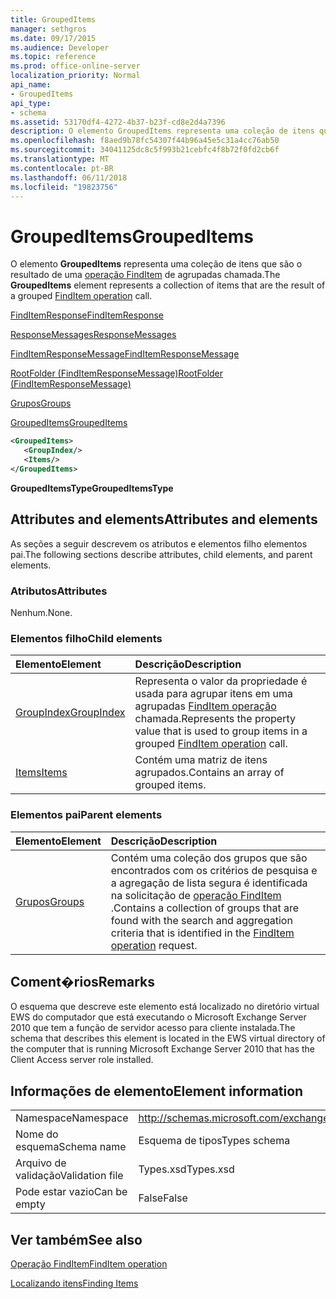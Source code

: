 ```yaml
---
title: GroupedItems
manager: sethgros
ms.date: 09/17/2015
ms.audience: Developer
ms.topic: reference
ms.prod: office-online-server
localization_priority: Normal
api_name:
- GroupedItems
api_type:
- schema
ms.assetid: 53170df4-4272-4b37-b23f-cd8e2d4a7396
description: O elemento GroupedItems representa uma coleção de itens que são o resultado de uma chamada de operação FindItem agrupada.
ms.openlocfilehash: f8aed9b78fc54307f44b96a45e5c31a4cc76ab50
ms.sourcegitcommit: 34041125dc8c5f993b21cebfc4f8b72f0fd2cb6f
ms.translationtype: MT
ms.contentlocale: pt-BR
ms.lasthandoff: 06/11/2018
ms.locfileid: "19823756"
---
```

# <a name="groupeditems"></a><span data-ttu-id="35e57-103">GroupedItems</span><span class="sxs-lookup"><span data-stu-id="35e57-103">GroupedItems</span></span>

<span data-ttu-id="35e57-104">O elemento **GroupedItems** representa uma coleção de itens que são o resultado de uma [operação FindItem](finditem-operation.md) de agrupadas chamada.</span><span class="sxs-lookup"><span data-stu-id="35e57-104">The **GroupedItems** element represents a collection of items that are the result of a grouped [FindItem operation](finditem-operation.md) call.</span></span> 
  
[<span data-ttu-id="35e57-105">FindItemResponse</span><span class="sxs-lookup"><span data-stu-id="35e57-105">FindItemResponse</span></span>](finditemresponse.md)
  
[<span data-ttu-id="35e57-106">ResponseMessages</span><span class="sxs-lookup"><span data-stu-id="35e57-106">ResponseMessages</span></span>](responsemessages.md)
  
[<span data-ttu-id="35e57-107">FindItemResponseMessage</span><span class="sxs-lookup"><span data-stu-id="35e57-107">FindItemResponseMessage</span></span>](finditemresponsemessage.md)
  
[<span data-ttu-id="35e57-108">RootFolder (FindItemResponseMessage)</span><span class="sxs-lookup"><span data-stu-id="35e57-108">RootFolder (FindItemResponseMessage)</span></span>](rootfolder-finditemresponsemessage.md)
  
[<span data-ttu-id="35e57-109">Grupos</span><span class="sxs-lookup"><span data-stu-id="35e57-109">Groups</span></span>](groups.md)
  
[<span data-ttu-id="35e57-110">GroupedItems</span><span class="sxs-lookup"><span data-stu-id="35e57-110">GroupedItems</span></span>](groupeditems.md)
  
```xml
<GroupedItems>
   <GroupIndex/>
   <Items/>
</GroupedItems>
```

 <span data-ttu-id="35e57-111">**GroupedItemsType**</span><span class="sxs-lookup"><span data-stu-id="35e57-111">**GroupedItemsType**</span></span>
## <a name="attributes-and-elements"></a><span data-ttu-id="35e57-112">Attributes and elements</span><span class="sxs-lookup"><span data-stu-id="35e57-112">Attributes and elements</span></span>

<span data-ttu-id="35e57-113">As seções a seguir descrevem os atributos e elementos filho elementos pai.</span><span class="sxs-lookup"><span data-stu-id="35e57-113">The following sections describe attributes, child elements, and parent elements.</span></span>
  
### <a name="attributes"></a><span data-ttu-id="35e57-114">Atributos</span><span class="sxs-lookup"><span data-stu-id="35e57-114">Attributes</span></span>

<span data-ttu-id="35e57-115">Nenhum.</span><span class="sxs-lookup"><span data-stu-id="35e57-115">None.</span></span>
  
### <a name="child-elements"></a><span data-ttu-id="35e57-116">Elementos filho</span><span class="sxs-lookup"><span data-stu-id="35e57-116">Child elements</span></span>

|<span data-ttu-id="35e57-117">**Elemento**</span><span class="sxs-lookup"><span data-stu-id="35e57-117">**Element**</span></span>|<span data-ttu-id="35e57-118">**Descrição**</span><span class="sxs-lookup"><span data-stu-id="35e57-118">**Description**</span></span>|
|:-----|:-----|
|[<span data-ttu-id="35e57-119">GroupIndex</span><span class="sxs-lookup"><span data-stu-id="35e57-119">GroupIndex</span></span>](groupindex.md) <br/> |<span data-ttu-id="35e57-120">Representa o valor da propriedade é usada para agrupar itens em uma agrupadas [FindItem operação](finditem-operation.md) chamada.</span><span class="sxs-lookup"><span data-stu-id="35e57-120">Represents the property value that is used to group items in a grouped [FindItem operation](finditem-operation.md) call.</span></span>  <br/> |
|[<span data-ttu-id="35e57-121">Items</span><span class="sxs-lookup"><span data-stu-id="35e57-121">Items</span></span>](items.md) <br/> |<span data-ttu-id="35e57-122">Contém uma matriz de itens agrupados.</span><span class="sxs-lookup"><span data-stu-id="35e57-122">Contains an array of grouped items.</span></span>  <br/> |
   
### <a name="parent-elements"></a><span data-ttu-id="35e57-123">Elementos pai</span><span class="sxs-lookup"><span data-stu-id="35e57-123">Parent elements</span></span>

|<span data-ttu-id="35e57-124">**Elemento**</span><span class="sxs-lookup"><span data-stu-id="35e57-124">**Element**</span></span>|<span data-ttu-id="35e57-125">**Descrição**</span><span class="sxs-lookup"><span data-stu-id="35e57-125">**Description**</span></span>|
|:-----|:-----|
|[<span data-ttu-id="35e57-126">Grupos</span><span class="sxs-lookup"><span data-stu-id="35e57-126">Groups</span></span>](groups.md) <br/> |<span data-ttu-id="35e57-127">Contém uma coleção dos grupos que são encontrados com os critérios de pesquisa e a agregação de lista segura é identificada na solicitação de [operação FindItem](finditem-operation.md) .</span><span class="sxs-lookup"><span data-stu-id="35e57-127">Contains a collection of groups that are found with the search and aggregation criteria that is identified in the [FindItem operation](finditem-operation.md) request.</span></span>  <br/> |
   
## <a name="remarks"></a><span data-ttu-id="35e57-128">Coment�rios</span><span class="sxs-lookup"><span data-stu-id="35e57-128">Remarks</span></span>

<span data-ttu-id="35e57-129">O esquema que descreve este elemento está localizado no diretório virtual EWS do computador que está executando o Microsoft Exchange Server 2010 que tem a função de servidor acesso para cliente instalada.</span><span class="sxs-lookup"><span data-stu-id="35e57-129">The schema that describes this element is located in the EWS virtual directory of the computer that is running Microsoft Exchange Server 2010 that has the Client Access server role installed.</span></span>
  
## <a name="element-information"></a><span data-ttu-id="35e57-130">Informações de elemento</span><span class="sxs-lookup"><span data-stu-id="35e57-130">Element information</span></span>

|||
|:-----|:-----|
|<span data-ttu-id="35e57-131">Namespace</span><span class="sxs-lookup"><span data-stu-id="35e57-131">Namespace</span></span>  <br/> |http://schemas.microsoft.com/exchange/services/2006/types  <br/> |
|<span data-ttu-id="35e57-132">Nome do esquema</span><span class="sxs-lookup"><span data-stu-id="35e57-132">Schema name</span></span>  <br/> |<span data-ttu-id="35e57-133">Esquema de tipos</span><span class="sxs-lookup"><span data-stu-id="35e57-133">Types schema</span></span>  <br/> |
|<span data-ttu-id="35e57-134">Arquivo de validação</span><span class="sxs-lookup"><span data-stu-id="35e57-134">Validation file</span></span>  <br/> |<span data-ttu-id="35e57-135">Types.xsd</span><span class="sxs-lookup"><span data-stu-id="35e57-135">Types.xsd</span></span>  <br/> |
|<span data-ttu-id="35e57-136">Pode estar vazio</span><span class="sxs-lookup"><span data-stu-id="35e57-136">Can be empty</span></span>  <br/> |<span data-ttu-id="35e57-137">False</span><span class="sxs-lookup"><span data-stu-id="35e57-137">False</span></span>  <br/> |
   
## <a name="see-also"></a><span data-ttu-id="35e57-138">Ver também</span><span class="sxs-lookup"><span data-stu-id="35e57-138">See also</span></span>



[<span data-ttu-id="35e57-139">Operação FindItem</span><span class="sxs-lookup"><span data-stu-id="35e57-139">FindItem operation</span></span>](finditem-operation.md)


[<span data-ttu-id="35e57-140">Localizando itens</span><span class="sxs-lookup"><span data-stu-id="35e57-140">Finding Items</span></span>](http://msdn.microsoft.com/library/63af1f9c-464b-4fca-9ae3-3d60f24ca93c%28Office.15%29.aspx)

